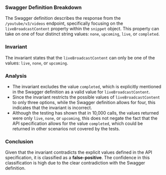 ### Swagger Definition Breakdown
The Swagger definition describes the response from the `/youtube/v3/videos` endpoint, specifically focusing on the `liveBroadcastContent` property within the `snippet` object. This property can take on one of four distinct string values: `none`, `upcoming`, `live`, or `completed`.

### Invariant
The invariant states that the `liveBroadcastContent` can only be one of the values: `live`, `none`, or `upcoming`. 

### Analysis
- The invariant excludes the value `completed`, which is explicitly mentioned in the Swagger definition as a valid value for `liveBroadcastContent`.
- Since the invariant restricts the possible values of `liveBroadcastContent` to only three options, while the Swagger definition allows for four, this indicates that the invariant is incorrect.
- Although the testing has shown that in 10,000 calls, the values returned were only `live`, `none`, or `upcoming`, this does not negate the fact that the API specification allows for the value `completed`, which could be returned in other scenarios not covered by the tests.

### Conclusion
Given that the invariant contradicts the explicit values defined in the API specification, it is classified as a **false-positive**. The confidence in this classification is high due to the clear contradiction with the Swagger definition.
